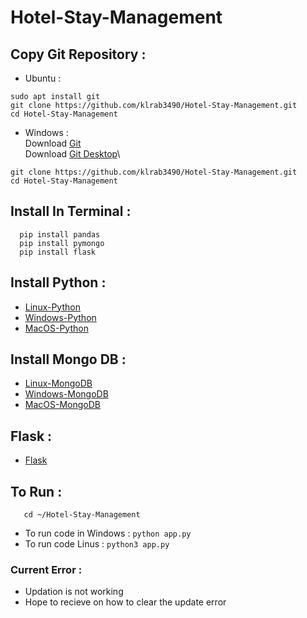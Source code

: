 # Hotel-Stay-Management

## Copy Git Repository :
- Ubuntu : 
```
sudo apt install git
git clone https://github.com/klrab3490/Hotel-Stay-Management.git
cd Hotel-Stay-Management
```
- Windows : \
  Download [Git](https://git-scm.com/downloads)\
  Download [Git Desktop](https://desktop.github.com/)\
```
git clone https://github.com/klrab3490/Hotel-Stay-Management.git
cd Hotel-Stay-Management
```

## Install In Terminal :
```
  pip install pandas
  pip install pymongo
  pip install flask
```
## Install Python :

- [Linux-Python](https://www.python.org/downloads/source/)
- [Windows-Python](https://www.python.org/downloads/windows/)
- [MacOS-Python](https://www.python.org/downloads/macos/)

## Install Mongo DB : 

- [Linux-MongoDB](https://wiki.crowncloud.net/How_To_Install_Duf_On_Ubuntu_22_04?How_to_Install_Latest_MongoDB_on_Ubuntu_22_04)
- [Windows-MongoDB](https://www.mongodb.com/docs/manual/tutorial/install-mongodb-on-windows/)
- [MacOS-MongoDB](https://www.mongodb.com/docs/manual/tutorial/install-mongodb-on-os-x/)

## Flask :

- [Flask](https://flask.palletsprojects.com/en/2.2.x/installation/)

## To Run :
```
   cd ~/Hotel-Stay-Management
```
- To run code in Windows :  ```python app.py```
- To run code Linus :  ```python3 app.py ```


### Current Error :

- Updation is not working
- Hope to recieve on how to clear the update error
